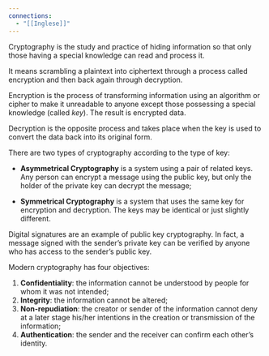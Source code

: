 ```yaml
---
connections:
  - "[[Inglese]]"
---
```


Cryptography is the study and practice of hiding information so that only those having a special knowledge can read and process it.

It means scrambling a plaintext into ciphertext through a process called encryption and then back again through decryption.

Encryption is the process of transforming information using an algorithm or cipher to make it unreadable to anyone except those possessing a special knowledge (called _key_). The result is encrypted data.

Decryption is the opposite process and takes place when the key is used to convert the data back into its original form.

There are two types of cryptography according to the type of key:

-  **Asymmetrical Cryptography** is a system using a pair of related keys. Any person can encrypt a message using the public key, but only the holder of the private key can decrypt the message;

-  **Symmetrical Cryptography** is a system that uses the same key for encryption and decryption. The keys may be identical or just slightly different.


Digital signatures are an example of public key cryptography. In fact, a message signed with the sender’s private key can be verified by anyone who has access to the sender’s public key.

Modern cryptography has four objectives:

1. **Confidentiality**: the information cannot be understood by people for whom it was not intended;
2. **Integrity**: the information cannot be altered;
3. **Non-repudiation**: the creator or sender of the information cannot deny at a later stage his/her intentions in the creation or transmission of the information;
4. **Authentication**: the sender and the receiver can confirm each other’s identity.
